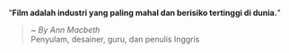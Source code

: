 "**Film adalah industri yang paling mahal dan berisiko tertinggi di dunia.**"

> ~ _By Ann Macbeth_  
Penyulam, desainer, guru, dan penulis Inggris
